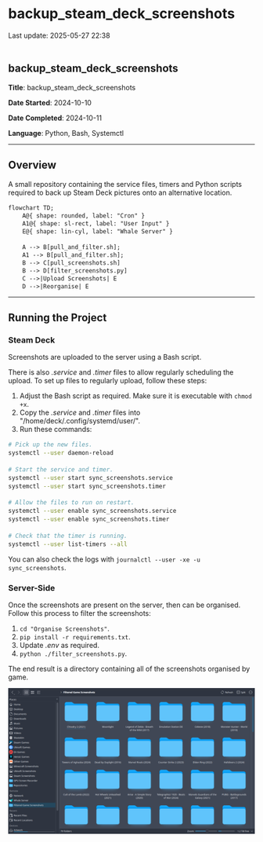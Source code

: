 # backup_steam_deck_screenshots

Last update: 2025-05-27 22:38
<br><br>

## backup_steam_deck_screenshots

**Title**: backup_steam_deck_screenshots

**Date Started**: 2024-10-10

**Date Completed**: 2024-10-11

**Language**: Python, Bash, Systemctl

---

## Overview

A small repository containing the service files, timers and Python scripts required to back up Steam Deck pictures onto an alternative location.

```mermaid
flowchart TD;
    A@{ shape: rounded, label: "Cron" }
    A1@{ shape: sl-rect, label: "User Input" }
    E@{ shape: lin-cyl, label: "Whale Server" }

    A --> B[pull_and_filter.sh];
    A1 --> B[pull_and_filter.sh];
    B --> C[pull_screenshots.sh]
    B --> D[filter_screenshots.py]
    C -->|Upload Screenshots| E
    D -->|Reorganise| E
```

---

## Running the Project

### Steam Deck

Screenshots are uploaded to the server using a Bash script.

There is also *.service* and *.timer* files to allow regularly scheduling the upload. To set up files to regularly upload, follow these steps:

1. Adjust the Bash script as required. Make sure it is executable with ` chmod +x `.
2. Copy the *.service* and *.timer* files into "/home/deck/.config/systemd/user/".
3. Run these commands:

```bash
# Pick up the new files.
systemctl --user daemon-reload

# Start the service and timer.
systemctl --user start sync_screenshots.service
systemctl --user start sync_screenshots.timer

# Allow the files to run on restart.
systemctl --user enable sync_screenshots.service
systemctl --user enable sync_screenshots.timer

# Check that the timer is running.
systemctl --user list-timers --all
```

You can also check the logs with ` journalctl --user -xe -u sync_screenshots `.

### Server-Side

Once the screenshots are present on the server, then can be organised. Follow this process to filter the screenshots:

1. ` cd "Organise Screenshots" `.
2. ` pip install -r requirements.txt `.
3. Update *.env* as required.
4. ` python ./filter_screenshots.py `.

The end result is a directory containing all of the screenshots organised by game.

![Filtered Screenshots directory](Images/Filtered%20Screenshots.png)
